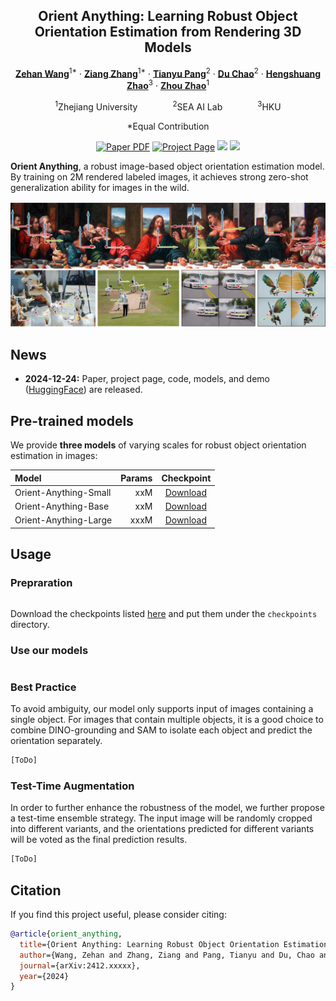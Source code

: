 <div align="center">
<h2>Orient Anything: Learning Robust Object Orientation Estimation from Rendering 3D Models</h2>

[**Zehan Wang**](https://scholar.google.com/citations?user=euXK0lkAAAAJ&hl=zh-CN)<sup>1*</sup> · [**Ziang Zhang**](https://scholar.google.com/citations?hl=zh-CN&user=DptGMnYAAAAJ)<sup>1*</sup> · [**Tianyu Pang**](https://scholar.google.com/citations?hl=zh-CN&user=wYDbtFsAAAAJ)<sup>2</sup> · [**Du Chao**](https://scholar.google.com/citations?hl=zh-CN&user=QOp7xW0AAAAJ)<sup>2</sup> · [**Hengshuang Zhao**](https://scholar.google.com/citations?user=4uE10I0AAAAJ&hl&oi=ao)<sup>3</sup> · [**Zhou Zhao**](https://scholar.google.com/citations?user=IIoFY90AAAAJ&hl&oi=ao)<sup>1</sup>

<sup>1</sup>Zhejiang University&emsp;&emsp;&emsp;&emsp;<sup>2</sup>SEA AI Lab&emsp;&emsp;&emsp;&emsp;<sup>3</sup>HKU

*Equal Contribution


<a href=""><img src='https://img.shields.io/badge/arXiv-Orient Anything-red' alt='Paper PDF'></a>
<a href=''><img src='https://img.shields.io/badge/Project_Page-Orient Anything-green' alt='Project Page'></a>
<a href='g'><img src='https://img.shields.io/badge/%F0%9F%A4%97%20Hugging%20Face-Spaces-blue'></a>
<a href=''><img src='https://img.shields.io/badge/%F0%9F%A4%97%20Hugging%20Face-Paper-yellow'></a>
</div>

**Orient Anything**, a robust image-based object orientation estimation model. By training on 2M rendered labeled images, it achieves strong zero-shot generalization ability for images in the wild.

![teaser](assets/demo.png)

## News

* **2024-12-24:** Paper, project page, code, models, and demo ([HuggingFace](https://huggingface.co/spaces/Viglong/Orient-Anything)) are released.



## Pre-trained models

We provide **three models** of varying scales for robust object orientation estimation in images:

| Model | Params | Checkpoint |
|:-|-:|:-:|
| Orient-Anything-Small | xxM | [Download]() |
| Orient-Anything-Base | xxM | [Download]() |
| Orient-Anything-Large | xxxM | [Download]() |

## Usage

### Prepraration

```bash
```

Download the checkpoints listed [here](#pre-trained-models) and put them under the `checkpoints` directory.

### Use our models
```python

```

### Best Practice
To avoid ambiguity, our model only supports input of images containing a single object. For images that contain multiple objects, it is a good choice to combine DINO-grounding and SAM to isolate each object and predict the orientation separately.

```python
[ToDo]
```

### Test-Time Augmentation
In order to further enhance the robustness of the model, we further propose a test-time ensemble strategy. The input image will be randomly cropped into different variants, and the orientations predicted for different variants will be voted as the final prediction results.
```python
[ToDo]
```

## Citation

If you find this project useful, please consider citing:

```bibtex
@article{orient_anything,
  title={Orient Anything: Learning Robust Object Orientation Estimation from Rendering 3D Models},
  author={Wang, Zehan and Zhang, Ziang and Pang, Tianyu and Du, Chao and Zhao, Hengshuang and Zhao, Zhou},
  journal={arXiv:2412.xxxxx},
  year={2024}
}
```